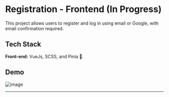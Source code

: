 # Registration - Frontend (In Progress)

This project allows users to register and log in using email or Google, with email confirmation required.

## Tech Stack

**Front-end:** VueJs, SCSS, and Pinia 🍍.

## Demo

![image](https://github.com/juliaam/projeto-cadastro-front/assets/35346206/28e71d13-ea9d-4231-94f1-831d60df8232)

---
